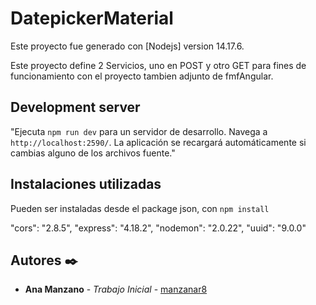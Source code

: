 # DatepickerMaterial

Este proyecto fue generado con [Nodejs] version 14.17.6.

Este proyecto define 2 Servicios, uno en POST y otro GET para fines de funcionamiento con el proyecto tambien adjunto de fmfAngular.

## Development server

"Ejecuta `npm run dev` para un servidor de desarrollo. Navega a `http://localhost:2590/`. La aplicación se recargará automáticamente si cambias alguno de los archivos fuente."



## Instalaciones utilizadas

Pueden ser instaladas desde el package json, con `npm install`

"cors": "2.8.5",
"express": "4.18.2",
"nodemon": "2.0.22",
"uuid": "9.0.0"



## Autores ✒️

* **Ana Manzano** - *Trabajo Inicial* - [manzanar8](https://github.com/manzanar8)